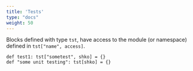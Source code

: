 ```yaml
---
title: 'Tests'
type: "docs"
weight: 50
---
```


Blocks defined with type `tst`, have access to the module (or namespace) defined in `tst["name", access]`.

```
def test1: tst["sometest", shko] = {}
def "some unit testing": tst[shko] = {}
```

